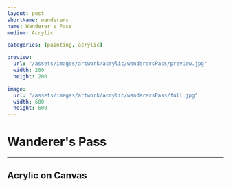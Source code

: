 ```yaml
---
layout: post
shortName: wanderers
name: Wanderer's Pass
medium: Acrylic

categories: [painting, acrylic]

preview:
  url: "/assets/images/artwork/acrylic/wanderersPass/preview.jpg"
  width: 200
  height: 200

image:
  url: "/assets/images/artwork/acrylic/wanderersPass/full.jpg"
  width: 600
  height: 600
---
```


# Wanderer's Pass
---
## Acrylic on Canvas
